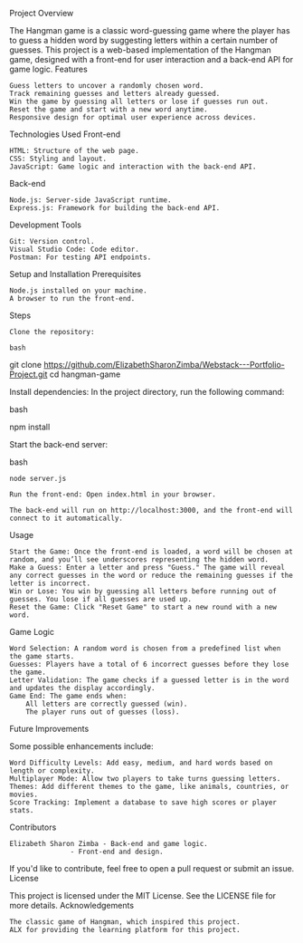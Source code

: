 Project Overview

The Hangman game is a classic word-guessing game where the player has to guess a hidden word by suggesting letters within a certain number of guesses. This project is a web-based implementation of the Hangman game, designed with a front-end for user interaction and a back-end API for game logic.
Features

    Guess letters to uncover a randomly chosen word.
    Track remaining guesses and letters already guessed.
    Win the game by guessing all letters or lose if guesses run out.
    Reset the game and start with a new word anytime.
    Responsive design for optimal user experience across devices.

Technologies Used
Front-end

    HTML: Structure of the web page.
    CSS: Styling and layout.
    JavaScript: Game logic and interaction with the back-end API.

Back-end

    Node.js: Server-side JavaScript runtime.
    Express.js: Framework for building the back-end API.

Development Tools

    Git: Version control.
    Visual Studio Code: Code editor.
    Postman: For testing API endpoints.

Setup and Installation
Prerequisites

    Node.js installed on your machine.
    A browser to run the front-end.

Steps

    Clone the repository:

    bash

git clone  https://github.com/ElizabethSharonZimba/Webstack---Portfolio-Project.git
cd hangman-game

Install dependencies: In the project directory, run the following command:

bash

npm install

Start the back-end server:

bash

    node server.js

    Run the front-end: Open index.html in your browser.

    The back-end will run on http://localhost:3000, and the front-end will connect to it automatically.

Usage

    Start the Game: Once the front-end is loaded, a word will be chosen at random, and you’ll see underscores representing the hidden word.
    Make a Guess: Enter a letter and press "Guess." The game will reveal any correct guesses in the word or reduce the remaining guesses if the letter is incorrect.
    Win or Lose: You win by guessing all letters before running out of guesses. You lose if all guesses are used up.
    Reset the Game: Click "Reset Game" to start a new round with a new word.

Game Logic

    Word Selection: A random word is chosen from a predefined list when the game starts.
    Guesses: Players have a total of 6 incorrect guesses before they lose the game.
    Letter Validation: The game checks if a guessed letter is in the word and updates the display accordingly.
    Game End: The game ends when:
        All letters are correctly guessed (win).
        The player runs out of guesses (loss).

Future Improvements

Some possible enhancements include:

    Word Difficulty Levels: Add easy, medium, and hard words based on length or complexity.
    Multiplayer Mode: Allow two players to take turns guessing letters.
    Themes: Add different themes to the game, like animals, countries, or movies.
    Score Tracking: Implement a database to save high scores or player stats.
Contributors

    Elizabeth Sharon Zimba - Back-end and game logic.
    			   - Front-end and design.

If you'd like to contribute, feel free to open a pull request or submit an issue.
License

This project is licensed under the MIT License. See the LICENSE file for more details.
Acknowledgements

    The classic game of Hangman, which inspired this project.
    ALX for providing the learning platform for this project.


